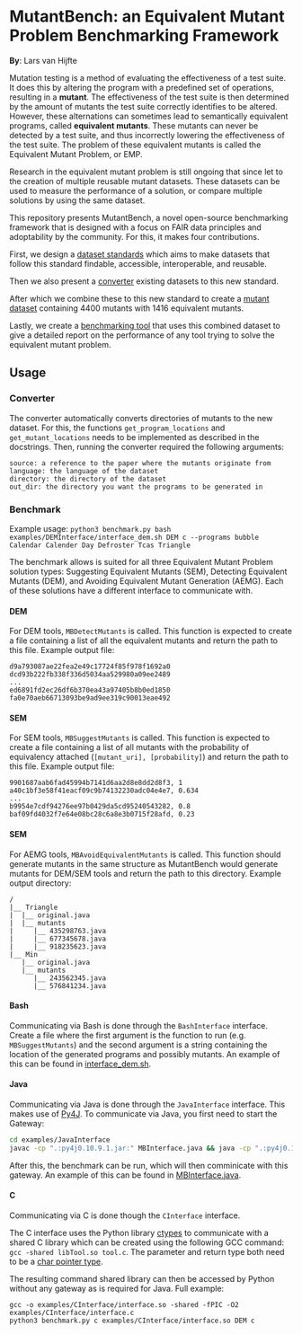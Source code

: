 # MutantBench: an Equivalent Mutant Problem Benchmarking Framework
**By**: Lars van Hijfte


Mutation testing is a method of evaluating the effectiveness of a test suite. It does this by altering the program with a predefined set of operations, resulting in a __mutant__. The effectiveness of the test suite is then determined by the amount of mutants the test suite correctly identifies to be altered. However, these alternations can sometimes lead to semantically equivalent programs, called __equivalent mutants__. These mutants can never be detected by a test suite, and thus incorrectly lowering the effectiveness of the test suite. The problem of these equivalent mutants is called the Equivalent Mutant Problem, or EMP.

Research in the equivalent mutant problem is still ongoing that since let to the creation of multiple reusable mutant datasets. These datasets can be used to measure the performance of a solution, or compare multiple solutions by using the same dataset.

This repository presents MutantBench, a novel open-source benchmarking framework that is designed with a focus on FAIR data principles and adoptability by the community. For this, it makes four contributions.

First, we design a [dataset standards](mutantbench/standard.ttl) which aims to make datasets that follow this standard findable, accessible, interoperable, and reusable.

Then we also present a [converter](mutantbench/convert.py) existing datasets to this new standard.

After which we combine these to this new standard to create a [mutant dataset](mutantbench/dataset.ttl) containing 4400 mutants with 1416 equivalent mutants.

Lastly, we create a [benchmarking tool](mutantbench/benchmark.py) that uses this combined dataset to give a detailed report on the performance of any tool trying to solve the equivalent mutant problem.

## Usage

### Converter

The converter automatically converts directories of mutants to the new dataset. For this, the functions `get_program_locations` and
`get_mutant_locations` needs to be implemented as described in the docstrings. Then, running the converter required the following arguments:
```
source: a reference to the paper where the mutants originate from
language: the language of the dataset
directory: the directory of the dataset
out_dir: the directory you want the programs to be generated in
```

### Benchmark


Example usage: `python3 benchmark.py bash examples/DEMInterface/interface_dem.sh DEM c --programs bubble Calendar Calender Day Defroster Tcas Triangle`

The benchmark allows is suited for all three Equivalent Mutant Problem solution types:
Suggesting Equivalent Mutants (SEM), Detecting Equivalent Mutants (DEM), and Avoiding Equivalent Mutant Generation (AEMG). Each of these solutions have a different interface to communicate with.

#### DEM


For DEM tools, `MBDetectMutants` is called. This function is expected to create a file containing a list of all the equivalent mutants and return the path to this file. Example output file:
```
d9a793087ae22fea2e49c17724f85f978f1692a0
dcd93b222fb338f336d5034aa529980a09ee2489
...
ed6891fd2ec26df6b370ea43a97405b8b0ed1850
fa0e70aeb66713093be9ad9ee319c90013eae492
```

#### SEM

For SEM tools, `MBSuggestMutants` is called. This function is expected to create a file containing a list of all mutants with the probability of equivalency attached (`[mutant_uri], [probability]`) and return the path to this file. Example output file:
```
9901687aab6fad45994b7141d6aa2d8e8dd2d8f3, 1
a40c1bf3e58f41eacf09c9b74132230adc04e4e7, 0.634
...
b9954e7cdf94276ee97b0429da5cd95240543282, 0.8
baf09fd4032f7e64e08bc28c6a8e3b0715f28afd, 0.23
```

#### SEM

For AEMG tools, `MBAvoidEquivalentMutants` is called. This function should generate mutants in the same structure as MutantBench would generate mutants for DEM/SEM tools and return the path to this directory. Example output directory:
```
/
|__ Triangle
|  |__ original.java
|  |__ mutants
|     |__ 435298763.java
|     |__ 677345678.java
|     |__ 918235623.java
|__ Min
   |__ original.java
   |__ mutants
      |__ 243562345.java
      |__ 576841234.java
```


#### Bash

Communicating via Bash is done through the `BashInterface` interface.
Create a file where the first argument is the function to run (e.g. `MBSuggestMutants`) and the second argument is a string containing the location of the generated programs and possibly mutants.
An example of this can be found in [interface_dem.sh](examples/DEMInterface/interface_dem.sh).

#### Java

Communicating via Java is done through the `JavaInterface` interface. This makes use of [Py4J](https://www.py4j.org/).
To communicate via Java, you first need to start the Gateway:
```bash
cd examples/JavaInterface
javac -cp ".:py4j0.10.9.1.jar:" MBInterface.java && java -cp ".:py4j0.10.9.1.jar:" MBInterface
```
After this, the benchmark can be run, which will then comminicate with this gateway.
An example of this can be found in [MBInterface.java](examples/JavaInterface/MBInterface.java).


#### C

Communicating via C is done though the `CInterface` interface.

The C interface uses the Python library [ctypes](https://docs.python.org/3/library/ctypes.html)
to communicate with a shared C library which can be created using the following GCC command: `gcc -shared libTool.so tool.c`.
The parameter and return type both need to be a [char pointer type](https://docs.python.org/3/library/ctypes.html\#ctypes.c_char_p).

The resulting command shared library can then be accessed by Python without any gateway as is required for Java. Full example:
```
gcc -o examples/CInterface/interface.so -shared -fPIC -O2 examples/CInterface/interface.c
python3 benchmark.py c examples/CInterface/interface.so DEM c
```